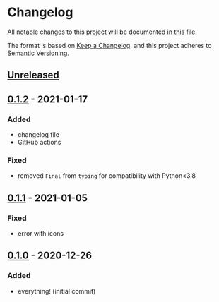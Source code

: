 # Changelog
All notable changes to this project will be documented in this file.

The format is based on [Keep a Changelog](https://keepachangelog.com/en/1.0.0/),
and this project adheres to [Semantic Versioning](https://semver.org/spec/v2.0.0.html).

<!--
Types of changes:
- `Added`      for new features.
- `Changed`    for changes in existing functionality.
- `Deprecated` for soon-to-be removed features.
- `Removed`    for now removed features.
- `Fixed`      for any bug fixes.
- `Security`    in case of vulnerabilities.

Things to Check
- setup.py version
- readme?
-->

## [Unreleased]

## [0.1.2] - 2021-01-17
### Added
- changelog file
- GitHub actions
### Fixed
- removed `Final` from `typing` for compatibility with Python<3.8

## [0.1.1] - 2021-01-05
### Fixed
- error with icons

## [0.1.0] - 2020-12-26
### Added
- everything! (initial commit)

[Unreleased]: https://github.com/tjangoW/computerSitTimer/compare/v0.1.2...HEAD
[0.1.2]: https://github.com/tjangoW/computerSitTimer/compare/v0.1.1...v0.1.2
[0.1.1]: https://github.com/tjangoW/computerSitTimer/compare/v0.1.0...v0.1.1
[0.1.0]: https://github.com/tjangoW/computerSitTimer/releases/tag/v0.1.0

